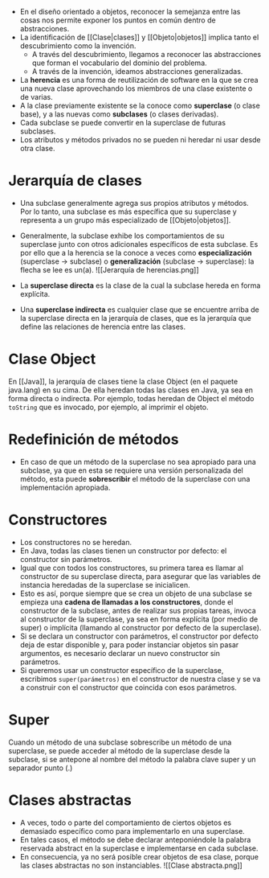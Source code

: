- En el diseño orientado a objetos, reconocer la semejanza entre las cosas nos permite exponer los puntos en común dentro de abstracciones. 
- La identificación de [[Clase|clases]] y [[Objeto|objetos]] implica tanto el descubrimiento como la invención. 
	- A través del descubrimiento, llegamos a reconocer las abstracciones que forman el vocabulario del dominio del problema. 
	- A través de la invención, ideamos abstracciones generalizadas.
- La **herencia** es una forma de reutilización de software en la que se crea una nueva clase aprovechando los miembros de una clase existente o de varias.
- A la clase previamente existente se la conoce como **superclase** (o clase base), y a las nuevas como **subclases** (o clases derivadas). 
- Cada subclase se puede convertir en la superclase de futuras subclases.
- Los atributos y métodos privados no se pueden ni heredar ni usar desde otra clase. 

# Jerarquía de clases

- Una subclase generalmente agrega sus propios atributos y métodos. Por lo tanto, una subclase es más específica que su superclase y representa a un grupo más especializado de [[Objeto|objetos]].
- Generalmente, la subclase exhibe los comportamientos de su superclase junto con otros adicionales específicos de esta subclase. Es por ello que a la herencia se la conoce a veces como **especialización** (superclase -> subclase) o **generalización** (subclase -> superclase): la flecha se lee es un(a).
![[Jerarquía de herencias.png]]

- La **superclase directa** es la clase de la cual la subclase hereda en forma explícita.
- Una **superclase indirecta** es cualquier clase que se encuentre arriba de la superclase directa en la jerarquía de clases, que es la jerarquía que define las relaciones de herencia entre las clases.

# Clase Object

En [[Java]], la jerarquía de clases tiene la clase Object (en el paquete java.lang) en su cima. De ella heredan todas las clases en Java, ya sea en forma directa o indirecta. Por ejemplo, todas heredan de Object el método ``toString`` que es invocado, por ejemplo, al imprimir el objeto.

# Redefinición de métodos

- En caso de que un método de la superclase no sea apropiado para una subclase, ya que en esta se requiere una versión personalizada del método, esta puede **sobrescribir** el método de la superclase con una implementación apropiada.

# Constructores

- Los constructores no se heredan.
- En Java, todas las clases tienen un constructor por defecto: el constructor sin parámetros.
- Igual que con todos los constructores, su primera tarea es llamar al constructor de su superclase directa, para asegurar que las variables de instancia heredadas de la superclase se inicialicen.
- Esto es así, porque siempre que se crea un objeto de una subclase se empieza una **cadena de llamadas a los constructores**, donde el constructor de la subclase, antes de realizar sus propias tareas, invoca al constructor de la superclase, ya sea en forma explícita (por medio de super) o implícita (llamando al constructor por defecto de la superclase).
- Si se declara un constructor con parámetros, el constructor por defecto deja de estar disponible y, para poder instanciar objetos sin pasar argumentos, es necesario declarar un nuevo constructor sin parámetros.
- Si queremos usar un constructor específico de la superclase, escribimos `super(parámetros)` en el constructor de nuestra clase y se va a construir con el constructor que coincida con esos parámetros.

# Super

Cuando un método de una subclase sobrescribe un método de una superclase, se puede acceder al método de la superclase desde la subclase, si se antepone al nombre del método la palabra clave super y un separador punto (.)

# Clases abstractas

- A veces, todo o parte del comportamiento de ciertos objetos es demasiado específico como para implementarlo en una superclase.
- En tales casos, el método se debe declarar anteponiéndole la palabra reservada abstract en la superclase e implementarse en cada subclase.
- En consecuencia, ya no será posible crear objetos de esa clase, porque las clases abstractas no son instanciables.
![[Clase abstracta.png]]